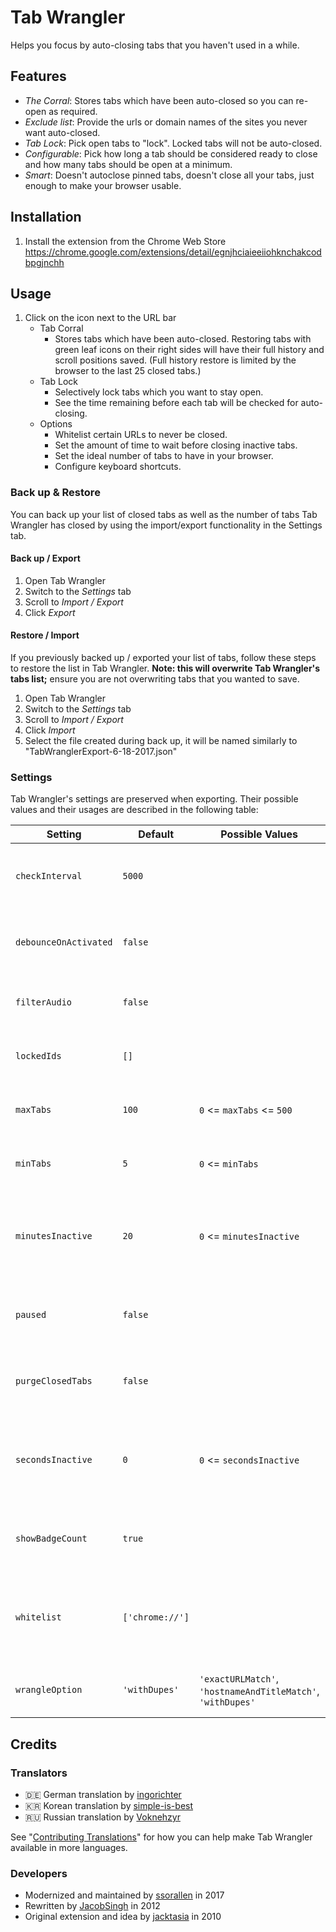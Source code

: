 # Tab Wrangler

Helps you focus by auto-closing tabs that you haven't used in a while.

## Features

* *The Corral*: Stores tabs which have been auto-closed so you can re-open as required.
* *Exclude list*: Provide the urls or domain names of the sites you never want auto-closed.
* *Tab Lock*: Pick open tabs to "lock".  Locked tabs will not be auto-closed.
* *Configurable*: Pick how long a tab should be considered ready to close and how many tabs should
  be open at a minimum.
* *Smart*: Doesn't autoclose pinned tabs, doesn't close all your tabs, just enough to make your
  browser usable.

## Installation

1. Install the extension from the Chrome Web Store https://chrome.google.com/extensions/detail/egnjhciaieeiiohknchakcodbpgjnchh

## Usage

1. Click on the icon next to the URL bar
    * Tab Corral
      * Stores tabs which have been auto-closed. Restoring tabs with green leaf icons on their right
        sides will have their full history and scroll positions saved. (Full history restore is
        limited by the browser to the last 25 closed tabs.)
    * Tab Lock
      * Selectively lock tabs which you want to stay open.
      * See the time remaining before each tab will be checked for auto-closing.
    * Options
      * Whitelist certain URLs to never be closed.
      * Set the amount of time to wait before closing inactive tabs.
      * Set the ideal number of tabs to have in your browser.
      * Configure keyboard shortcuts.

### Back up & Restore

You can back up your list of closed tabs as well as the number of tabs Tab Wrangler has closed by
using the import/export functionality in the Settings tab.

#### Back up / Export

1. Open Tab Wrangler
2. Switch to the *Settings* tab
3. Scroll to *Import / Export*
4. Click *Export*

#### Restore / Import

If you previously backed up / exported your list of tabs, follow these steps to restore the list in
Tab Wrangler. **Note: this will overwrite Tab Wrangler's tabs list;** ensure you are not overwriting
tabs that you wanted to save.

1. Open Tab Wrangler
2. Switch to the *Settings* tab
3. Scroll to *Import / Export*
4. Click *Import*
5. Select the file created during back up, it will be named similarly to
   "TabWranglerExport-6-18-2017.json"

### Settings

Tab Wrangler's settings are preserved when exporting. Their possible values and their usages are
described in the following table:

| Setting               | Default         | Possible Values   | Description |
| --------------------- | --------------- | ----------------- | ----------- |
| `checkInterval`       | `5000`          |                   | How often Tab Wrangler should check for stale tabs to close (in milliseconds) |
| `debounceOnActivated` | `false`         |                   | Whether to wait 1 second before resetting the active tab's timer |
| `filterAudio`         | `false`         |                   | Whether to prevent auto-closing tabs that are playing audio |
| `lockedIds`           | `[]`            |                   | Array of tab IDs that have been explicitly locked by the user |
| `maxTabs`             | `100`           | `0` <= `maxTabs` <= `500` | Maximum number of tabs to keep in the tab list |
| `minTabs`             | `5`             | `0` <= `minTabs`          | Auto-close tabs only if there are more than this number open |
| `minutesInactive`     | `20`            | `0` <= `minutesInactive`          | How much time (+ `secondsInactive`) before a tab is considered "stale" and ready to close |
| `paused`              | `false`         |                   | Whether TabWrangler is paused (shouldn't count down) |
| `purgeClosedTabs`     | `false`         |                   | Whether to empty the closed tab list when the browser closes |
| `secondsInactive`     | `0`             | `0` <= `secondsInactive`          | How much time (+ `minutesInactive`) before a tab is considered "stale" and ready to close |
| `showBadgeCount`      | `true`          |                   | Whether to show the length of the closed tab list as a badge on the URL bar icon |
| `whitelist`           | `['chrome://']` |                   | Array of patterns to check against.  If a tab's URL matches a pattern, the tab is never auto-closed |
| `wrangleOption`       | `'withDupes'`   | `'exactURLMatch'`, `'hostnameAndTitleMatch'`, `'withDupes'` | How to handle duplicate entries in the closed tabs list |

## Credits

### Translators

* 🇩🇪 German translation by [ingorichter](https://github.com/ingorichter)
* 🇰🇷 Korean translation by [simple-is-best](https://github.com/simple-is-best)
* 🇷🇺 Russian translation by [Voknehzyr](https://github.com/Voknehzyr)

See "[Contributing Translations](CONTRIBUTING.md#contributing-translations)" for how you can help
make Tab Wrangler available in more languages.

### Developers

* Modernized and maintained by [ssorallen](https://github.com/ssorallen) in 2017
* Rewritten by [JacobSingh](https://github.com/jacobSingh) in 2012
* Original extension and idea by [jacktasia](https://github.com/jacktasia) in 2010
